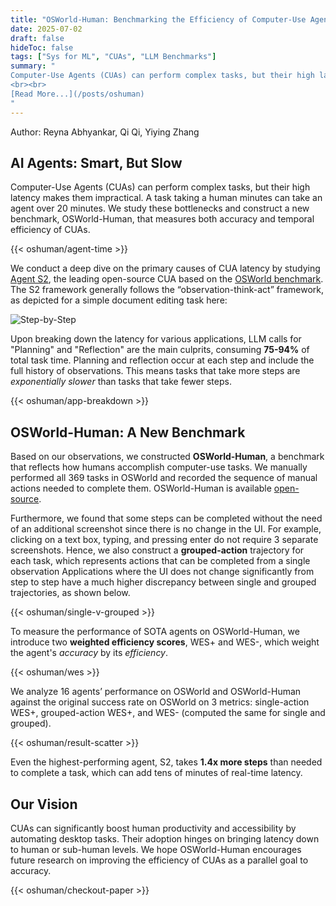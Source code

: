 ```yaml
---
title: "OSWorld-Human: Benchmarking the Efficiency of Computer-Use Agents"
date: 2025-07-02
draft: false
hideToc: false
tags: ["Sys for ML", "CUAs", "LLM Benchmarks"]
summary: "
Computer-Use Agents (CUAs) can perform complex tasks, but their high latency makes them impractical. A task taking a human minutes can take an agent over 20 minutes. We study these bottlenecks and construct a new benchmark, OSWorld-Human, that measures both accuracy and temporal efficiency of CUAs. 
<br><br>
[Read More...](/posts/oshuman)
"
---
```

Author: Reyna Abhyankar, Qi Qi, Yiying Zhang

## AI Agents: Smart, But Slow

Computer-Use Agents (CUAs) can perform complex tasks, but their high latency makes them impractical. A task taking a human minutes can take an agent over 20 minutes. We study these bottlenecks and construct a new benchmark, OSWorld-Human, that measures both accuracy and temporal efficiency of CUAs. 

{{< oshuman/agent-time >}}

We conduct a deep dive on the primary causes of CUA latency by studying [Agent S2](https://www.simular.ai/articles/agent-s2), the leading open-source CUA based on the [OSWorld benchmark](https://os-world.github.io/). The S2 framework generally follows the “observation-think-act” framework, as depicted for a simple document editing task here:

![Step-by-Step](/images/oshuman/blog-fast.gif)  

Upon breaking down the latency for various applications, LLM calls for "Planning" and "Reflection" are the main culprits, consuming **75-94%** of total task time. Planning and reflection occur at each step and include the full history of observations. This means tasks that take more steps are *exponentially slower* than tasks that take fewer steps. 

{{< oshuman/app-breakdown >}}

## OSWorld-Human: A New Benchmark

Based on our observations, we constructed **OSWorld-Human**, a benchmark that reflects how humans accomplish computer-use tasks. We manually performed all 369 tasks in OSWorld and recorded the sequence of manual actions needed to complete them. OSWorld-Human is available [open-source](https://github.com/WukLab/osworld-human). 

Furthermore, we found that some steps can be completed without the need of an additional screenshot since there is no change in the UI. For example, clicking on a text box, typing, and pressing enter do not require 3 separate screenshots. Hence, we also construct a **grouped-action** trajectory for each task, which represents actions that can be completed from a single observation Applications where the UI does not change significantly from step to step have a much higher discrepancy between single and grouped trajectories, as shown below.
 
{{< oshuman/single-v-grouped >}}

To measure the performance of SOTA agents on OSWorld-Human, we introduce two **weighted efficiency scores**, WES+ and WES-, which weight the agent's *accuracy* by its *efficiency*.

{{< oshuman/wes >}}

We analyze 16 agents’ performance on OSWorld and OSWorld-Human against the original success rate on OSWorld on 3 metrics: single-action WES+, grouped-action WES+, and WES- (computed the same for single and grouped).

{{< oshuman/result-scatter >}}

Even the highest-performing agent, S2, takes **1.4x more steps** than needed to complete a task, which can add tens of minutes of real-time latency. 

## Our Vision

CUAs can significantly boost human productivity and accessibility by automating desktop tasks. Their adoption hinges on bringing latency down to human or sub-human levels. We hope OSWorld-Human encourages future research on improving the efficiency of CUAs as a parallel goal to accuracy. 

<!-- Read our full paper on [arXiv](https://arxiv.org/abs/2506.00384). -->

{{< oshuman/checkout-paper >}}